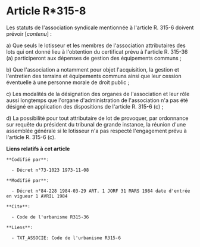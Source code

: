 # Article R*315-8

Les statuts de l'association syndicale mentionnée à l'article R. 315-6 doivent prévoir [*contenu*] :

a) Que seuls le lotisseur et les membres de l'association attributaires des lots qui ont donné lieu à l'obtention du
certificat prévu à l'article R. 315-36 (a) participeront aux dépenses de gestion des équipements communs ;

b) Que l'association a notamment pour objet l'acquisition, la gestion et l'entretien des terrains et équipements communs
ainsi que leur cession éventuelle à une personne morale de droit public ;

c) Les modalités de la désignation des organes de l'association et leur rôle aussi longtemps que l'organe d'administration de
l'association n'a pas été désigné en application des dispositions de l'article R. 315-6 (c) ;

d) La possibilité pour tout attributaire de lot de provoquer, par ordonnance sur requête du président du tribunal de grande
instance, la réunion d'une assemblée générale si le lotisseur n'a pas respecté l'engagement prévu à l'article R. 315-6 (c).

**Liens relatifs à cet article**

	**Codifié par**:

	  - Décret n°73-1023 1973-11-08

	**Modifié par**:

	  - Décret n°84-228 1984-03-29 ART. 1 JORF 31 MARS 1984 date d'entrée en vigueur 1 AVRIL 1984

	**Cite**:

	  - Code de l'urbanisme R315-36

	**Liens**:

	  - TXT_ASSOCIE: Code de l'urbanisme R315-6
